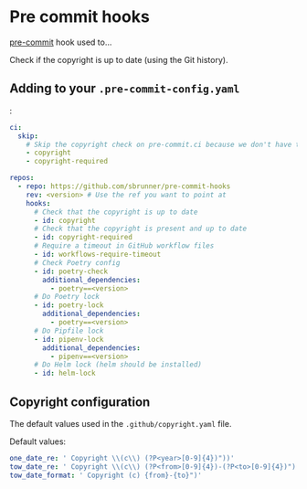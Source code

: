 # Pre commit hooks

[pre-commit](https://pre-commit.com/) hook used to...

Check if the copyright is up to date (using the Git history).

## Adding to your `.pre-commit-config.yaml`

:

```yaml
ci:
  skip:
    # Skip the copyright check on pre-commit.ci because we don't have the Git history
    - copyright
    - copyright-required

repos:
  - repo: https://github.com/sbrunner/pre-commit-hooks
    rev: <version> # Use the ref you want to point at
    hooks:
      # Check that the copyright is up to date
      - id: copyright
      # Check that the copyright is present and up to date
      - id: copyright-required
      # Require a timeout in GitHub workflow files
      - id: workflows-require-timeout
      # Check Poetry config
      - id: poetry-check
        additional_dependencies:
          - poetry==<version>
      # Do Poetry lock
      - id: poetry-lock
        additional_dependencies:
          - poetry==<version>
      # Do Pipfile lock
      - id: pipenv-lock
        additional_dependencies:
          - pipenv==<version>
      # Do Helm lock (helm should be installed)
      - id: helm-lock
```

## Copyright configuration

The default values used in the `.github/copyright.yaml` file.

Default values:

```yaml
one_date_re: ' Copyright \\(c\\) (?P<year>[0-9]{4})"))'
tow_date_re: ' Copyright \\(c\\) (?P<from>[0-9]{4})-(?P<to>[0-9]{4})")'
tow_date_format: ' Copyright (c) {from}-{to}")'
```
